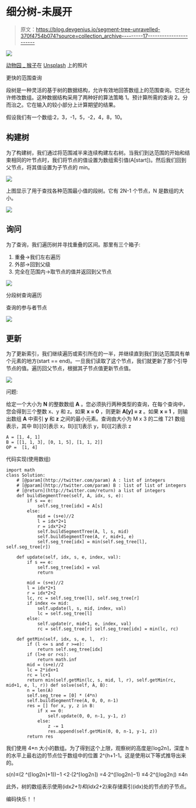 # 细分树-未展开

> 原文：<https://blog.devgenius.io/segment-tree-unravelled-370f4754b074?source=collection_archive---------17----------------------->

![](img/bc7d2dd2872e3d7fbe20c926c566ade7.png)

[动物园 _ 猴子](https://unsplash.com/@zoo_monkey?utm_source=unsplash&utm_medium=referral&utm_content=creditCopyText)在 [Unsplash](https://unsplash.com/s/photos/bamboo?utm_source=unsplash&utm_medium=referral&utm_content=creditCopyText) 上的照片

更快的范围查询

段树是一种灵活的基于树的数据结构，允许有效地回答数组上的范围查询。它还允许修改数组。这种数据结构采用了两种好的算法策略 1。预计算所需的查询 2。分而治之。它在输入的较小部分上计算期望的结果。

假设我们有一个数组:2，3，-1，5，-2，4，8，10。

## 构建树

为了构建树，我们通过将范围减半来连续构建左右树。当我们到达范围的开始和结束相同的叶节点时，我们将节点的值设置为数组索引值(A[start])。然后我们回到父节点，将其值设置为子节点的 min。

![](img/7b43c38a79ce3e9a0d1b8eb1a57ec51d.png)

上图显示了用于查找各种范围最小值的段树。它有 2N-1 个节点，N 是数组的大小。

![](img/a159722ebc75b00202599b448d3357d5.png)

## 询问

为了查询，我们遍历树并寻找重叠的区间。那里有三个箱子:

1.  重叠→我们左右遍历
2.  外部→回到父级
3.  完全在范围内→取节点的值并返回到父节点

![](img/a0bdc3eacc8852e7dd709bd430eef7f0.png)

分段树查询遍历

查询的参与者节点

![](img/13895c074521fd12f8139b6fb45d0dd6.png)

## 更新

为了更新索引，我们继续遍历或索引所在的一半，并继续直到我们到达范围具有单个元素的地方(start == end)。一旦我们读取了这个节点，我们就更新了那个引导节点的值。遍历回父节点，根据其子节点值更新节点值。

![](img/1caf877668110fd2ea50f8c78c0bab92.png)

问题:

给定一个大小为 **N** 的整数数组 **A** 。您必须执行两种类型的查询，在每个查询中，您会得到三个整数 x、y 和 z。如果 **x = 0** ，则更新 **A[y] = z** 。如果 **x = 1** ，则输出数组 **A** 中索引 **y** 和 **z** 之间的最小元素。查询由大小为 M x 3 的二维 T21 数组表示，其中 B[i][0]表示 x，B[i][1]表示 y，B[i][2]表示 z

```
A = [1, 4, 1]
B = [[1, 1, 3], [0, 1, 5], [1, 1, 2]] 
OP =  [1, 4]
```

代码实现(使用数组)

```
import math
class Solution:
    # [@param](http://twitter.com/param) A : list of integers
    # [@param](http://twitter.com/param) B : list of list of integers
    # [@return](http://twitter.com/return) a list of integers
    def buildSegmentTree(self, A, idx, s, e):
        if s == e:
            self.seg_tree[idx] = A[s]
        else:
            mid = (s+e)//2
            l = idx*2+1
            r = idx*2+2
            self.buildSegmentTree(A, l, s, mid)
            self.buildSegmentTree(A, r, mid+1, e)
            self.seg_tree[idx] = min(self.seg_tree[l], self.seg_tree[r])

    def update(self, idx, s, e, index, val):
        if s == e:
            self.seg_tree[idx] = val
            return

        mid = (s+e)//2
        l = idx*2+1
        r = idx*2+2
        lc, rc = self.seg_tree[l], self.seg_tree[r]
        if index <= mid:
            self.update(l, s, mid, index, val)
            lc = self.seg_tree[l]
        else:
            self.update(r, mid+1, e, index, val)
            rc = self.seg_tree[r] self.seg_tree[idx] = min(lc, rc)

    def getMin(self, idx, s, e, l,  r):
        if (l <= s and r >=e):
            return self.seg_tree[idx]
        if (l>e or r<s):
            return math.inf
        mid = (s+e)//2
        lc = 2*idx+1
        rc = lc+1
        return min(self.getMin(lc, s, mid, l, r), self.getMin(rc, mid+1, e, l, r)) def solve(self, A, B):
        n = len(A)
        self.seg_tree = [0] * (4*n)
        self.buildSegmentTree(A, 0, 0, n-1)
        res = [] for x, y, z in B:
            if x == 0:
                self.update(0, 0, n-1, y-1, z)
            else:
                z -= 1
                res.append(self.getMin(0, 0, n-1, y-1, z))
        return res
```

我们使用 4*n 大小的数组。为了得到这个上限，观察树的高度是⌈log2n⌉，深度 h 的水平上最右边的节点位于数组中的位置 2^(h+1-1。这是使用以下等式推导出来的。

s(n)≤(2 ^(⌈log2n⌉+1))−1
<2⋅(2^⌈log2n⌉)
=4⋅2^(⌈log2n⌉−1)
≤4⋅2^(⌊log2n⌋)
≤4n

此外，树的数组表示使用(idx*2+1)和(idx*2+2)来存储索引(idx)处的节点的子节点。

编码快乐！！